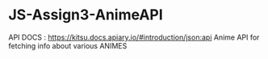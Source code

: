 # JS-Assign3-AnimeAPI

API DOCS : https://kitsu.docs.apiary.io/#introduction/json:api
Anime API for fetching info about various ANIMES 
